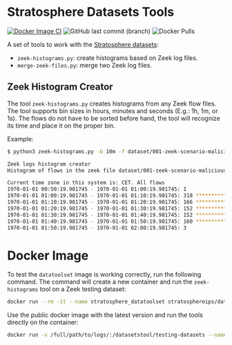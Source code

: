 # Stratosphere Datasets Tools
[![Docker Image CI](https://github.com/stratosphereips/DatasetsTools/actions/workflows/docker-image.yml/badge.svg)](https://github.com/stratosphereips/DatasetsTools/actions/workflows/docker-image.yml)
![GitHub last commit (branch)](https://img.shields.io/github/last-commit/stratosphereips/DatasetsTools/main)
![Docker Pulls](https://img.shields.io/docker/pulls/stratosphereips/datatoolset?color=green)

A set of tools to work with the [Stratosphere datasets](https://www.stratosphereips.org/datasets-overview):
* `zeek-histograms.py`: create histograms based on Zeek log files.
* `merge-zeek-files.py`: merge two Zeek log files.

## Zeek Histogram Creator

The tool ```zeek-histograms.py``` creates histograms from any Zeek flow files. The tool supports bin sizes in hours, minutes and seconds (E.g.: 1h, 1m, or 1s). The flows do not have to be sorted before hand, the tool will recognize its time and place it on the proper bin.

Example:

```bash
$ python3 zeek-histograms.py -b 10m -f dataset/001-zeek-scenario-malicious/conn.log

Zeek logs histogram creator
Histogram of flows in the zeek file dataset/001-zeek-scenario-malicious/conn.log. Bin size:10m

Current time zone in this system is: CET. All flows
1970-01-01 00:50:19.981745 - 1970-01-01 01:00:19.981745: 1
1970-01-01 01:00:19.981745 - 1970-01-01 01:10:19.981745: 318 ****************************************************************************************************
1970-01-01 01:10:19.981745 - 1970-01-01 01:20:19.981745: 166 ****************************************************
1970-01-01 01:20:19.981745 - 1970-01-01 01:30:19.981745: 152 ***********************************************
1970-01-01 01:30:19.981745 - 1970-01-01 01:40:19.981745: 152 ***********************************************
1970-01-01 01:40:19.981745 - 1970-01-01 01:50:19.981745: 160 **************************************************
1970-01-01 01:50:19.981745 - 1970-01-01 02:00:19.981745: 3
```

# Docker Image

To test the `datatoolset` image is working correctly, run the following command. The command will create a new container and run the `zeek-histograms` tool on a Zeek testing dataset: 
```bash
docker run --rm -it --name stratosphere_datatoolset stratosphereips/datatoolset:latest python3 zeek-histograms.py -b 10m -f dataset/001-zeek-scenario-malicious/conn.log
```

Use the public docker image with the latest version and run the tools directly on the container:

```bash
docker run -v /full/path/to/logs/:/datasetstool/testing-datasets --name stratosphere_datatoolset --rm -it stratosphereips/datatoolset:latest /bin/bash
```
